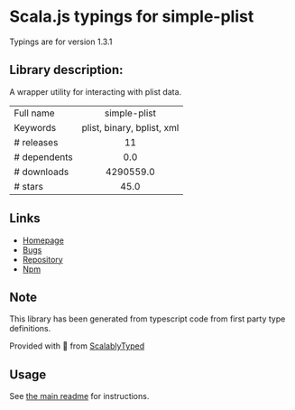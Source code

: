 
# Scala.js typings for simple-plist

Typings are for version 1.3.1

## Library description:
A wrapper utility for interacting with plist data.

|                    |                 |
| ------------------ | :-------------: |
| Full name          | simple-plist |
| Keywords           | plist, binary, bplist, xml |
| # releases         | 11 |
| # dependents       | 0.0 |
| # downloads        | 4290559.0 |
| # stars            | 45.0 |

## Links
- [Homepage](https://github.com/wollardj/simple-plist.git)
- [Bugs](https://github.com/wollardj/simple-plist/issues)
- [Repository](https://github.com/wollardj/simple-plist)
- [Npm](https://www.npmjs.com/package/simple-plist)
    


## Note
This library has been generated from typescript code from first party type definitions.

Provided with :purple_heart: from [ScalablyTyped](https://github.com/oyvindberg/ScalablyTyped)

## Usage
See [the main readme](../../readme.md) for instructions.


